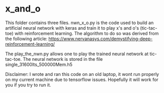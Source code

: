 # x_and_o
This folder contains three files. 
nwn_x_o.py is the code used to build an artificial neural network with keras and train it to play x's and o's (tic-tac-toe) with reinforcement learning.
The algorithm to do so was derived from the following article: https://www.nervanasys.com/demystifying-deep-reinforcement-learning/

The play_the_nwn.py allows one to play the trained neural network at tic-tac-toe. The neural network is stored in the file single_31600Its_500000Mem.h5

Disclaimer: I wrote and ran this code on an old laptop, it wont run properly on my current machine due to tensorflow issues. Hopefully it will work for you if you try to run it.

